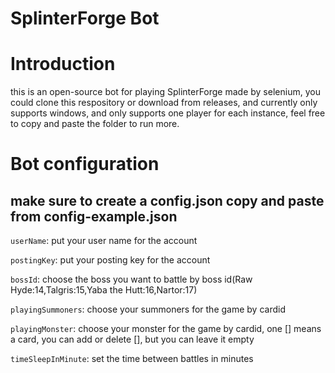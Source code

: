 # SplinterForge Bot

# Introduction

this is an open-source bot for playing SplinterForge made by selenium, you could clone this respository or download from releases, and currently only supports windows, and only supports one player for each instance, feel free to copy and paste the folder to run more.

# Bot configuration

## make sure to create a config.json copy and paste from config-example.json

 `userName`: put your user name for the account

 `postingKey`: put your posting key for the account

 `bossId`: choose the boss you want to battle by boss id(Raw Hyde:14,Talgris:15,Yaba the Hutt:16,Nartor:17)

 `playingSummoners`: choose your summoners for the game by cardid

 `playingMonster`: choose your monster for the game by cardid, one [] means a card, you can add or delete [], but you can leave it empty

 `timeSleepInMinute`: set the time between battles in minutes
